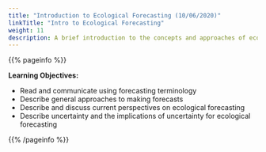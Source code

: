 ```yaml
---
title: "Introduction to Ecological Forecasting (10/06/2020)"
linkTitle: "Intro to Ecological Forecasting"
weight: 11
description: A brief introduction to the concepts and approaches of ecological forecasting
---
```


{{% pageinfo %}}

**Learning Objectives:**
* Read and communicate using forecasting terminology
* Describe general approaches to making forecasts
* Describe and discuss current perspectives on ecological forecasting
* Describe uncertainty and the implications of uncertainty for ecological forecasting

{{% /pageinfo %}}
